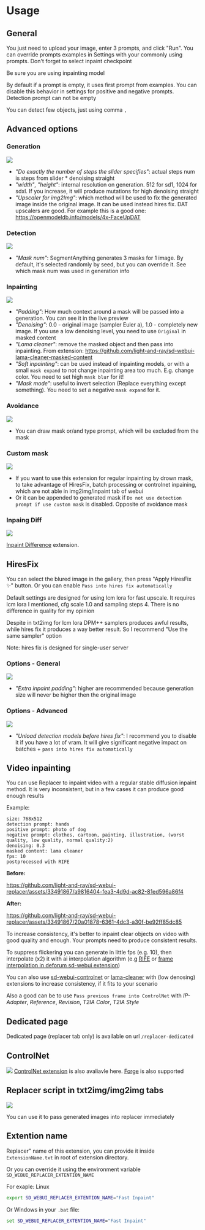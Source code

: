 
# Usage
## General
You just need to upload your image, enter 3 prompts, and click "Run". You can override prompts examples in Settings with your commonly using prompts. Don't forget to select inpaint checkpoint

Be sure you are using inpainting model

By default if a prompt is empty, it uses first prompt from examples. You can disable this behavior in settings for positive and negative prompts. Detection prompt can not be empty

You can detect few objects, just using comma `,`


## Advanced options

### Generation
![](/docs/images/advanced_options_generation.jpg)

- _"Do exactly the number of steps the slider specifies"_: actual steps num is steps from slider * denoising straight
- _"width"_, _"height"_: internal resolution on generation. 512 for sd1, 1024 for sdxl. If you increase, it will produce mutations for high denoising straight
- _"Upscaler for img2Img"_: which method will be used to fix the generated image inside the original image. It can be used instead hires fix. DAT upscalers are good. For example this is a good one: https://openmodeldb.info/models/4x-FaceUpDAT

### Detection
![](/docs/images/advanced_options_detection.jpg)

- _"Mask num"_: SegmentAnything generates 3 masks for 1 image. By default, it's selected randomly by seed, but you can override it. See which mask num was used in generation info

### Inpainting
![](/docs/images/advanced_options_inpainting.jpg)

- _"Padding"_: How much context around a mask will be passed into a generation. You can see it in the  live preview
- _"Denoising"_: 0.0 - original image (sampler Euler a), 1.0 - completely new image. If you use a low denoising level, you need to use `Original` in masked content
- _"Lama cleaner"_: remove the masked object and then pass into inpainting. From extension: https://github.com/light-and-ray/sd-webui-lama-cleaner-masked-content
- _"Soft inpainting"_: can be used instead of inpainting models, or with a small `mask expand` to not change inpainting area too much. E.g. change color. You need to set high `mask blur` for it!
- _"Mask mode"_: useful to invert selection (Replace everything except something). You need to set a negative `mask expand` for it.

### Avoidance
![](/docs/images/advanced_options_avoidance.jpg)

- You can draw mask or/and type prompt, which will be excluded from the mask

### Custom mask
![](/docs/images/advanced_options_custom_mask.jpg)

- If you want to use this extension for regular inpainting by drown mask, to take advantage of HiresFix, batch processing or controlnet inpaining, which are not able in img2img/inpaint tab of webui
- Or it can be appended to generated mask if `Do not use detection prompt if use custom mask` is disabled. Opposite of avoidance mask

### Inpaing Diff
![](/docs/images/advanced_options_inpaint_diff.jpg)

[Inpaint Difference](https://github.com/John-WL/sd-webui-inpaint-difference) extension.

## HiresFix
You can select the blured image in the gallery, then press "Apply HiresFix ✨" button. Or you can enable `Pass into hires fix automatically`

Default settings are designed for using lcm lora for fast upscale. It requires lcm lora I mentioned, cfg scale 1.0 and sampling steps 4. There is no difference in quality for my opinion

Despite in txt2img for lcm lora DPM++ samplers produces awful results, while hires fix it produces a way better result. So I recommend "Use the same sampler" option

Note: hires fix is designed for single-user server

### Options - General
![](/docs/images/hiresfix_options_general.jpg)
- _"Extra inpaint padding"_: higher are recommended because generation size will never be higher then the original image

### Options - Advanced
![](/docs/images/hiresfix_options_advanced.jpg)
- _"Unload detection models before hires fix"_: I recommend you to disable it if you have a lot of vram. It will give significant negative impact on batches + `pass into hires fix automatically`

## Video inpainting

You can use Replacer to inpaint video with a regular stable diffusion inpaint method. It is very inconsistent, but in a few cases it can produce good enough results

Example:
```
size: 768x512
detection prompt: hands
positive prompt: photo of dog
negative prompt: clothes, cartoon, painting, illustration, (worst quality, low quality, normal quality:2)
denoising: 0.3
masked content: lama cleaner
fps: 10
postprocessed with RIFE
```

**Before:**

https://github.com/light-and-ray/sd-webui-replacer/assets/33491867/a9816404-fea3-4d9d-ac82-81ed596a86f4

**After:**

https://github.com/light-and-ray/sd-webui-replacer/assets/33491867/20a01878-6361-4dc3-a30f-be92ff85dc85

To increase consistency, it's better to inpaint clear objects on video with good quality and enough. Your prompts need to produce consistent results.

To suppress flickering you can generate in little fps (e.g. 10), then interpolate (x2) it with ai interpolation algorithm (e.g [RIFE](https://github.com/megvii-research/ECCV2022-RIFE) or [frame interpolation in deforum sd-webui extension](https://github.com/deforum-art/sd-webui-deforum/wiki/Upscaling-and-Frame-Interpolation))

You can also use [sd-webui-controlnet](https://github.com/Mikubill/sd-webui-controlnet) or [lama-cleaner](https://github.com/light-and-ray/sd-webui-lama-cleaner-masked-content) with (low denosing) extensions to increase consistency, if it fits to your scenario

Also a good can be to use `Pass previous frame into ControlNet` with _IP-Adapter_, _Reference_, _Revision_, _T2IA Color_, _T2IA Style_


## Dedicated page
Dedicated page (replacer tab only) is available on url `/replacer-dedicated`

## ControlNet
![](/docs/images/controlnet.jpg)
[ControlNet extension](https://github.com/Mikubill/sd-webui-controlnet) is also avaliavle here. [Forge](https://github.com/lllyasviel/stable-diffusion-webui-forge) is also supported

## Replacer script in txt2img/img2img tabs
![](/docs/images/replacer_script.jpg)

You can use it to pass generated images into replacer immediately


## Extention name
Replacer" name of this extension, you can provide it inside `ExtensionName.txt` in root of extension directory.

Or you can override it using the environment variable `SD_WEBUI_REPLACER_EXTENTION_NAME`

For exaple: Linux
```sh
export SD_WEBUI_REPLACER_EXTENTION_NAME="Fast Inpaint"
```

Or Windows in your `.bat` file:
```bat
set SD_WEBUI_REPLACER_EXTENTION_NAME="Fast Inpaint"
```

